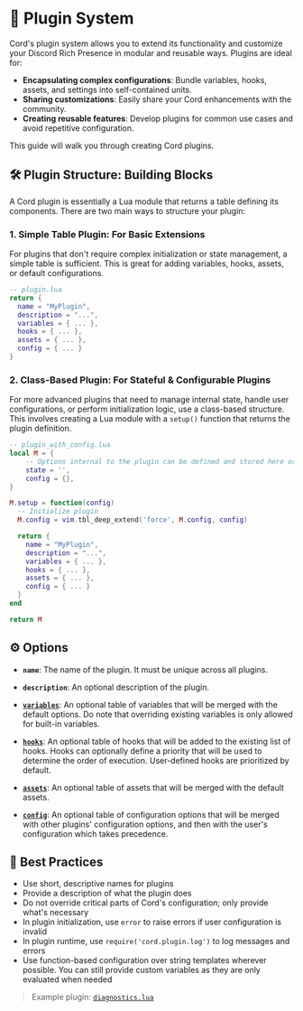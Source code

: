 # 🔌 Plugin System

Cord's plugin system allows you to extend its functionality and customize your Discord Rich Presence in modular and reusable ways. Plugins are ideal for:

- **Encapsulating complex configurations**: Bundle variables, hooks, assets, and settings into self-contained units.
- **Sharing customizations**: Easily share your Cord enhancements with the community.
- **Creating reusable features**: Develop plugins for common use cases and avoid repetitive configuration.

This guide will walk you through creating Cord plugins.

## 🛠️ Plugin Structure: Building Blocks

A Cord plugin is essentially a Lua module that returns a table defining its components. There are two main ways to structure your plugin:

### 1. Simple Table Plugin: For Basic Extensions

For plugins that don't require complex initialization or state management, a simple table is sufficient.  This is great for adding variables, hooks, assets, or default configurations.

```lua
-- plugin.lua
return {
  name = "MyPlugin",
  description = "...",
  variables = { ... },
  hooks = { ... },
  assets = { ... },
  config = { ... }
}
```

### 2. Class-Based Plugin: For Stateful & Configurable Plugins

For more advanced plugins that need to manage internal state, handle user configurations, or perform initialization logic, use a class-based structure. This involves creating a Lua module with a `setup()` function that returns the plugin definition.

```lua
-- plugin_with_config.lua
local M = {
    -- Options internal to the plugin can be defined and stored here or at the top-level
    state = '',
    config = {},
}

M.setup = function(config)
  -- Initialize plugin
  M.config = vim.tbl_deep_extend('force', M.config, config)

  return {
    name = "MyPlugin",
    description = "...",
    variables = { ... },
    hooks = { ... },
    assets = { ... },
    config = { ... }
  }
end

return M
```

## ⚙️ Options

- **`name`**:
  The name of the plugin. It must be unique across all plugins.

- **`description`**:
  An optional description of the plugin.

- [**`variables`**](./Configuration.md#custom-variables):
  An optional table of variables that will be merged with the default options. Do note that overriding existing variables is only allowed for built-in variables.

- [**`hooks`**](./Configuration.md#-hooks):
  An optional table of hooks that will be added to the existing list of hooks. Hooks can optionally define a priority that will be used to determine the order of execution. User-defined hooks are prioritized by default.

- [**`assets`**](./Configuration.md#assets):
  An optional table of assets that will be merged with the default assets.

- [**`config`**](./Configuration.md#default-config):
  An optional table of configuration options that will be merged with other plugins' configuration options, and then with the user's configuration which takes precedence.

## 🎯 Best Practices

- Use short, descriptive names for plugins
- Provide a description of what the plugin does
- Do not override critical parts of Cord's configuration; only provide what's necessary
- In plugin initialization, use `error` to raise errors if user configuration is invalid
- In plugin runtime, use `require('cord.plugin.log')` to log messages and errors
- Use function-based configuration over string templates wherever possible. You can still provide custom variables as they are only evaluated when needed

> Example plugin: [`diagnostics.lua`](https://github.com/vyfor/cord.nvim/blob/master/lua/cord/plugins/diagnostics.lua)